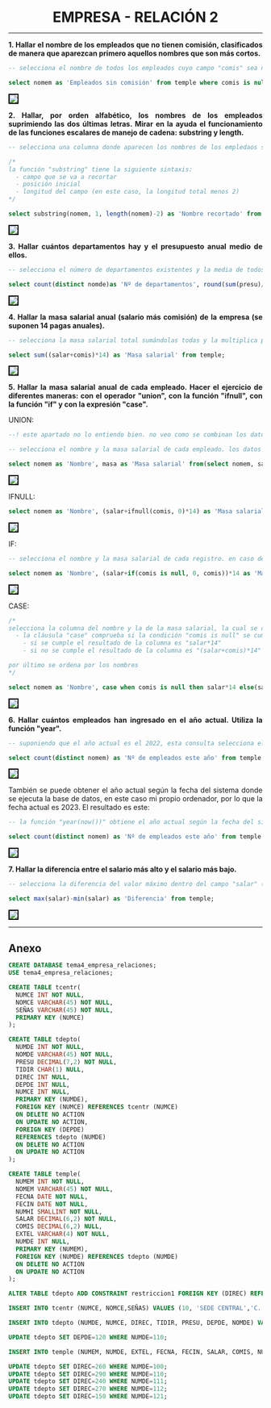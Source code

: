 <style>
  h1{
    border: none;
    margin-bottom: 0px;
    text-align: center;
    font-weight: bold;
  }

  img{
    border: 2px solid black;
  }

  p{
    text-align: justify;
  }

  h2{
    font-weight: bold;
    margin-bottom: 0px;
  }
</style>

<h1>EMPRESA - RELACIÓN 2</h1>

<hr>

<p><b>1. Hallar el nombre de los empleados que no tienen comisión, clasificados de manera que aparezcan primero aquellos nombres que son más cortos.</b></p>

```sql
-- selecciona el nombre de todos los empleados cuyo campo "comis" sea nulo y los ordena utilizando la longitud de los nombres

select nomem as 'Empleados sin comisión' from temple where comis is null order by length(nomem), 1;
```

<img src="img/ej1.png">

<p><b>2. Hallar, por orden alfabético, los nombres de los empleados suprimiendo las dos últimas letras. Mirar en la ayuda el funcionamiento de las funciones escalares de manejo de cadena: substring y length.</b></p>

```sql
-- selecciona una columna donde aparecen los nombres de los empledaos sin las últimas 2 letras

/*
la función "substring" tiene la siguiente sintaxis:
  - campo que se va a recortar
  - posición inicial
  - longitud del campo (en este caso, la longitud total menos 2)
*/

select substring(nomem, 1, length(nomem)-2) as 'Nombre recortado' from temple order by 1;
```

<img src="img/ej2.png">

<p><b>3. Hallar cuántos departamentos hay y el presupuesto anual medio de ellos.</b></p>

```sql
-- selecciona el número de departamentos existentes y la media de todos sus presupuestos: se suman todos los presupuestos, se dividen entre el número de departamentos existentes y, para terminar, se redondea a dos decimales

select count(distinct nomde)as 'Nº de departamentos', round(sum(presu)/count(distinct nomde), 2) as 'Presupuesto anual medio' from tdepto;
```

<img src="img/ej3.png">

<p><b>4. Hallar la masa salarial anual (salario más comisión) de la empresa (se suponen 14 pagas anuales).</b></p>

```sql
-- selecciona la masa salarial total sumándolas todas y la multiplica por 14 (nº de pagos anuales)

select sum((salar+comis)*14) as 'Masa salarial' from temple;
```

<img src="img/ej4.png">

<p><b>5. Hallar la masa salarial anual de cada empleado. Hacer el ejercicio de diferentes maneras: con el operador "union", con la función "ifnull", con la función "if" y con la expresión "case".</b></p>

<p>UNION:</p>

```sql
--! este apartado no lo entiendo bien. no veo como se combinan los datos de "salar" y "comis" en una misma columna

-- selecciona el nombre y la masa salarial de cada empleado. los datos los obtiene de una subconsulta que une los campos "nomem", y "salar" y "comis" (estos dos últimos en una misma columna, aplicándoles el mismo alias a los dos). estos datos se generan en una tabla temporal "temp_salarios", que se elimina al terminar la consulta. por último, se agrupan los datos por el nombre del empleado, ya que si no se hace esto aparecen los nombres duplicados y los datos de "salar" y "comis" separados

select nomem as 'Nombre', masa as 'Masa salarial' from(select nomem, salar as 'masa' from temple union select nomem, comis as 'masa' from temple) as temp_salarios group by nomem;
```

<img src="img/ej5.png">

<p>IFNULL:</p>

```sql
select nomem as 'Nombre', (salar+ifnull(comis, 0)*14) as 'Masa salarial' from temple order by 1;
```

<img src="img/ej5-2.png">

<p>IF:</p>

```sql
-- selecciona el nombre y la masa salarial de cada registro. en caso de que la comisión del registro sea null, la función "if" la transforma en 0

select nomem as 'Nombre', (salar+if(comis is null, 0, comis))*14 as 'Masa salarial' from temple order by 1;
```

<img src="img/ej5-3.png">

<p>CASE:</p>

```sql
/*
selecciona la columna del nombre y la de la masa salarial, la cual se calcula de la siguiente forma:
  - la cláusula "case" comprueba si la condición "comis is null" se cumple
    - si se cumple el resultado de la columna es "salar*14"
    - si no se cumple el resultado de la columna es "(salar+comis)*14"

por último se ordena por los nombres
*/

select nomem as 'Nombre', case when comis is null then salar*14 else(salar+comis)*14 end as 'Masa salarial' from temple order by 1;
```

<img src="img/ej5-4.png">

<p><b>6. Hallar cuántos empleados han ingresado en el año actual. Utiliza la función "year".</b></p>

```sql
-- suponiendo que el año actual es el 2022, esta consulta selecciona el conteo de empleados (sin repetirse) cuyo año de inicio (obtenido con la función "year", la cual extrae el año de un campo de tipo fecha, del campo "fecin") sea igual a 2022

select count(distinct nomem) as 'Nº de empleados este año' from temple where year(fecin)=2022;
```

<img src="img/ej6.png">

<p>También se puede obtener el año actual según la fecha del sistema donde se ejecuta la base de datos, en este caso mi propio ordenador, por lo que la fecha actual es 2023. El resultado es este:</p>

```sql
-- la función "year(now())" obtiene el año actual según la fecha del sistemas

select count(distinct nomem) as 'Nº de empleados este año' from temple where year(fecin)=year(now());
```

<img src="img/ej6-2.png">

<p><b>7. Hallar la diferencia entre el salario más alto y el salario más bajo.</b></p>

```sql
-- selecciona la diferencia del valor máximo dentro del campo "salar" (obtenido con "max") y le resta el valor mínimo del mismo campo (obtenido con "min")

select max(salar)-min(salar) as 'Diferencia' from temple;
```

<img src="img/ej7.png">

<hr>

<h2>Anexo</h2>

```sql
CREATE DATABASE tema4_empresa_relaciones;
USE tema4_empresa_relaciones;

CREATE TABLE tcentr(
  NUMCE INT NOT NULL,
  NOMCE VARCHAR(45) NOT NULL,
  SEÑAS VARCHAR(45) NOT NULL,
  PRIMARY KEY (NUMCE)
);

CREATE TABLE tdepto(
  NUMDE INT NOT NULL,
  NOMDE VARCHAR(45) NOT NULL,
  PRESU DECIMAL(7,2) NOT NULL,
  TIDIR CHAR(1) NULL,
  DIREC INT NULL,
  DEPDE INT NULL,
  NUMCE INT NULL,
  PRIMARY KEY (NUMDE),
  FOREIGN KEY (NUMCE) REFERENCES tcentr (NUMCE)
  ON DELETE NO ACTION
  ON UPDATE NO ACTION,
  FOREIGN KEY (DEPDE)
  REFERENCES tdepto (NUMDE)
  ON DELETE NO ACTION
  ON UPDATE NO ACTION
);

CREATE TABLE temple(
  NUMEM INT NOT NULL,
  NOMEM VARCHAR(45) NOT NULL,
  FECNA DATE NOT NULL,
  FECIN DATE NOT NULL,
  NUMHI SMALLINT NOT NULL,
  SALAR DECIMAL(6,2) NOT NULL,
  COMIS DECIMAL(6,2) NULL,
  EXTEL VARCHAR(4) NOT NULL,
  NUMDE INT NULL,
  PRIMARY KEY (NUMEM),
  FOREIGN KEY (NUMDE) REFERENCES tdepto (NUMDE)
  ON DELETE NO ACTION
  ON UPDATE NO ACTION
);

ALTER TABLE tdepto ADD CONSTRAINT restriccion1 FOREIGN KEY (DIREC) REFERENCES temple (NUMEM) ON DELETE NO ACTION ON UPDATE NO ACTION;

INSERT INTO tcentr (NUMCE, NOMCE,SEÑAS) VALUES (10, 'SEDE CENTRAL','C. ALCALA, 820, MADRID'), (20, 'RELACION CON CLIENTES','C. ATOCHA, 405, MADRID');

INSERT INTO tdepto (NUMDE, NUMCE, DIREC, TIDIR, PRESU, DEPDE, NOMDE) VALUES (100, 10, NULL, 'P', 12000.00, NULL, 'DIRECCIÓN GENERAL'), (110, 20, NULL, 'P', 5000.00, NULL, 'NOMINAS'), (111, 20, NULL, 'F', 11000.00, 110, 'SECTOR INDUSTRIAL'), (112, 20, NULL, 'P', 9000.00, 110, 'SECTOR SERVICIOS'), (120, 10, NULL, 'F', 3000.00, 100, 'ORGANIZACION'), (121, 10, NULL, 'P', 2000.00, 120, 'PERSONAL');

UPDATE tdepto SET DEPDE=120 WHERE NUMDE=110;

INSERT INTO temple (NUMEM, NUMDE, EXTEL, FECNA, FECIN, SALAR, COMIS, NUMHI, NOMEM) VALUES(110, 121, 350, '1989-11-10', '2011-02-15', 1000.00, NULL, 3, 'PONS, CESAR'), (130, 112, 810, '1966-09-09', '2011-02-01' ,1200.00, 1100.00 , 2, 'TEROL, LUCIANO'),	(150, 121, 340, '1971-01-10', '2010-01-15', 2200.00, NULL, 1, 'PEREZ, JULIO'), (180, 110, 508, '1980-01-18','2011-03-18', 1800.00, 500.00, 2, 'PEREZ, MARCOS'), (190, 110, 350, '1982-05-12','2010-02-11', 1500.00, NULL, 4, 'VEIGA, JULIANA'), (240, 111, 760, '1984-02-26','2010-02-24', 2200.00, 1000.00, 3, 'SANZ, LAVINIA'), (260, 100, 220, '1979-12-03','2010-07-12', 2200.00, NULL	, 6, 'LOPEZ, ANTONIO'), (270, 112, 800, '1978-05-21', '2010-09-10', 2200.00, 800.00, 3, 'GARCIA, OCTAVIO'), (280, 120, 410, '1973-01-11','2010-10-08', 1500.00, NULL, 5, 'FLOR, DOROTEA'), (290, 120, 910, '1974-11-30', '2010-02-14', 2200.00, NULL, 3, 'GIL, GLORIA'), (330, 112, 850, '1984-08-19', '2011-03-01', 1500.00, 900.00, 0, 'DIEZ, AMELIA'), (360, 111, 750, '1980-10-29', '2011-10-10', 1800.00, 1000.00, 2, 'LARA, LUCRECIA'), (370, 121, 360, '1985-06-22', '2022-01-20', 1800.00, NULL, 1, 'RUIZ, FABIOLA'), (380, 112, 880, '1980-03-30', '2022-01-01' ,1800.00, NULL, 0, 'MARTÍN, MICAELA');

UPDATE tdepto SET DIREC=260 WHERE NUMDE=100;
UPDATE tdepto SET DIREC=290 WHERE NUMDE=110;
UPDATE tdepto SET DIREC=240 WHERE NUMDE=111;
UPDATE tdepto SET DIREC=270 WHERE NUMDE=112;
UPDATE tdepto SET DIREC=150 WHERE NUMDE=121;
```